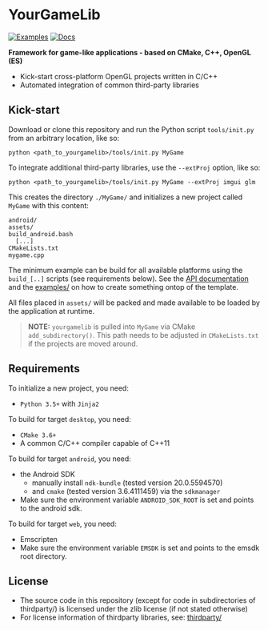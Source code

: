 # YourGameLib

[![Examples](https://github.com/duddel/yourgamelib/workflows/examples/badge.svg)](https://github.com/duddel/yourgamelib/actions?query=workflow%3Aexamples)
[![Docs](https://github.com/duddel/yourgamelib/workflows/docs/badge.svg)](https://github.com/duddel/yourgamelib/actions?query=workflow%3Adocs)

**Framework for game-like applications - based on CMake, C++, OpenGL (ES)**

-   Kick-start cross-platform OpenGL projects written in C/C++
-   Automated integration of common third-party libraries

## Kick-start

Download or clone this repository and run the Python script `tools/init.py` from an arbitrary location, like so:

    python <path_to_yourgamelib>/tools/init.py MyGame

To integrate additional third-party libraries, use the `--extProj` option, like so:

    python <path_to_yourgamelib>/tools/init.py MyGame --extProj imgui glm

This creates the directory `./MyGame/` and initializes a new project called `MyGame` with this content:

    android/
    assets/
    build_android.bash
      [...]
    CMakeLists.txt
    mygame.cpp

The minimum example can be build for all available platforms using the `build_[..]` scripts (see requirements below). See the [API documentation](https://duddel.github.io/yourgamelib/) and the [examples/](examples/) on how to create something ontop of the template.

All files placed in `assets/` will be packed and made available to be loaded by the application at runtime.

> **NOTE:** `yourgamelib` is pulled into `MyGame` via CMake `add_subdirectory()`. This path needs to be adjusted in `CMakeLists.txt` if the projects are moved around.

## Requirements

To initialize a new project, you need:

-   `Python 3.5+` with `Jinja2`

To build for target `desktop`, you need:

-   `CMake 3.6+`
-   A common C/C++ compiler capable of C++11

To build for target `android`, you need:

-   the Android SDK
    -   manually install `ndk-bundle` (tested version 20.0.5594570)
    -   and `cmake` (tested version 3.6.4111459) via the `sdkmanager`
-   Make sure the environment variable `ANDROID_SDK_ROOT` is set and points to the android sdk.

To build for target `web`, you need:

-   Emscripten
-   Make sure the environment variable `EMSDK` is set and points to the emsdk root directory.

## License

-   The source code in this repository (except for code in subdirectories of thirdparty/) is licensed under the zlib license (if not stated otherwise)
-   For license information of thirdparty libraries, see: [thirdparty/](thirdparty/)
